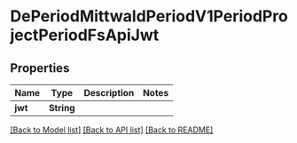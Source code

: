 # DePeriodMittwaldPeriodV1PeriodProjectPeriodFsApiJwt

## Properties

Name | Type | Description | Notes
------------ | ------------- | ------------- | -------------
**jwt** | **String** |  | 

[[Back to Model list]](../README.md#documentation-for-models) [[Back to API list]](../README.md#documentation-for-api-endpoints) [[Back to README]](../README.md)


